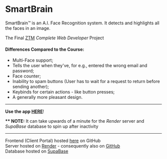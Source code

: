# SmartBrain

SmartBrain™ is an A.I. Face Recognition system. It detects and highlights all the faces in an image.

The Final [ZTM](https://zerotomastery.io/) *Complete Web Developer* Project

#### Differences Compared to the Course:
- Multi-Face support;
- Tells the user when they've, for e.g., entered the wrong email and password;
- Face counter;
- Inability to spam buttons (User has to wait for a request to return before sending another);
- Keybinds for certain actions - like button presses;
- A generally more pleasant design.


---


**Use the app [HERE](https://originaluncompiled.github.io/smartbrain/)**!

__** NOTE:__ It can take upwards of a minute for the *Render* server and *SupaBase* database to spin up after inactivity


---


Frontend (Client Portal) hosted [here](https://github.com/originaluncompiled/smartbrain) on GitHub<br>
Server hosted on [Render](https://render.com/) - consequently also on [GitHub](https://github.com/originaluncompiled/smartbrainapi)<br>
Database hosted on [SupaBase](https://supabase.com/)<br>
